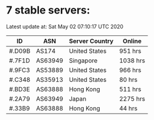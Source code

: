 # 7 stable servers:

Latest update at: Sat May 02 07:10:17 UTC 2020

| ID | ASN | Server Country | Online |
| -- | --- | -------------- | ------ |
| #.D09B | AS174 | United States | 951 hrs |
| #.7F1D | AS63949 | Singapore | 1038 hrs |
| #.9FC3 | AS53889 | United States | 966 hrs |
| #.C348 | AS35913 | United States | 80 hrs |
| #.BD3E | AS63888 | Hong Kong | 511 hrs |
| #.2A79 | AS63949 | Japan | 2275 hrs |
| #.33B9 | AS63888 | Hong Kong | 44 hrs |

